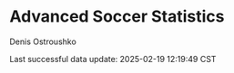 # Advanced Soccer Statistics
Denis Ostroushko

<!-- gfm -->

Last successful data update: 2025-02-19 12:19:49 CST
